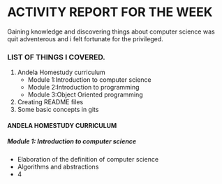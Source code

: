 # **ACTIVITY REPORT FOR THE WEEK**

Gaining knowledge and discovering things about computer science was quit adventerous and i felt fortunate for the privileged.
### LIST OF THINGS I COVERED.
1. Andela Homestudy curriculum
   * Module 1:Introduction to computer science
   * Module 2:Introduction to programming
   * Module 3:Object Oriented programming
2. Creating README files
3. Some basic concepts in gits 

#### **ANDELA HOMESTUDY CURRICULUM**

##### Module 1: Introduction to computer science
* Elaboration of the definition of computer science
* Algorithms and abstractions
* 4
